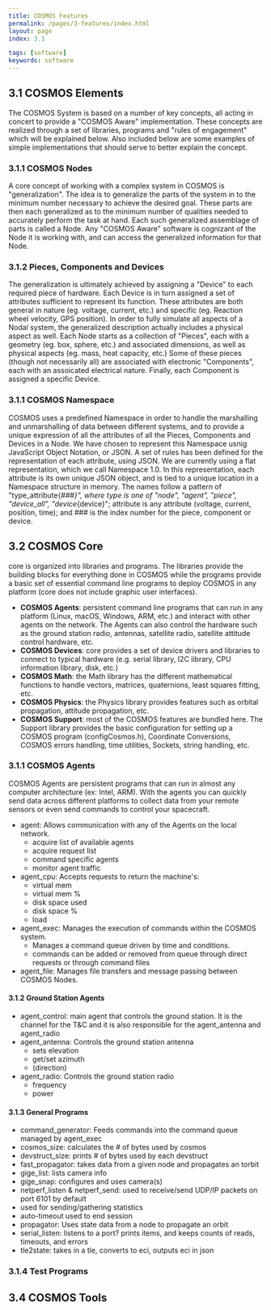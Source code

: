 ```yaml
---
title: COSMOS Features
permalink: /pages/3-features/index.html
layout: page
index: 3.1

tags: [software]
keywords: software
---
```

## 3.1 COSMOS Elements
The COSMOS System is based on a number of key concepts, all acting in concert to provide a "COSMOS Aware" implementation. These concepts are realized through a set of libraries, programs and "rules of engagement" which will be explained below. Also included below are some examples of simple implementations that should serve to better explain the concept.

### 3.1.1 COSMOS Nodes
A core concept of working with a complex system in COSMOS is "generalization". The idea is to generalize the parts of the system in to the minimum number necessary to achieve the desired goal. These parts are then each generalized as to the minimum number of qualities needed to accurately perform the task at hand. Each such generalized assemblage of parts is called a Node. Any "COSMOS Aware" software is cognizant of the Node it is working with, and can access the generalized information for that Node.

### 3.1.2 Pieces, Components and Devices
The generalization is ultimately achieved by assigning a "Device" to each required piece of hardware. Each Device is in turn assigned a set of attributes sufficient to represent its function. These attributes are both general in nature (eg. voltage, current, etc.) and specific (eg. Reaction wheel velocity, GPS position). In order to fully simulate all aspects of a Nodal system, the generalized description actually includes a physical aspect as well. Each Node starts as a collection of "Pieces", each with a geometry (eg. box, sphere, etc.) and associated dimensions, as well as physical aspects (eg. mass, heat capacity, etc.) Some of these pieces (though not necessarily all) are associated with electronic "Components", each with an assoicated electrical nature. Finally, each Component is assigned a specific Device.
### 3.1.1 COSMOS Namespace
COSMOS uses a predefined Namespace in order to handle the marshalling and unmarshalling of data between different systems, and to provide a unique expression of all the attributes of all the Pieces, Components and Devices in a Node. We have chosen to represent this Namespace usnig JavaScript Object Notation, or JSON. A set of rules has been defined for the representation of each attribute, using JSON. We are currently using a flat representation, which we call Namespace 1.0. In this representation, each attribute is its own unique JSON object, and is tied to a unique location in a Namespace structure in memory. The names follow a pattern of "type_attribute{_###}", where type is one of "node", "agent", "piece", "device_all", "device_{device}"; attribute is any attribute (voltage, current, position, time); and ### is the index number for the piece, component or device.

## 3.2 COSMOS Core
core is organized into libraries and programs. The libraries provide the building blocks for everything done in COSMOS while the programs provide a basic set of essential command line programs to deploy COSMOS in any platform (core does not include graphic user interfaces).

- **COSMOS Agents**: persistent command line programs that can run in any platform (Linux, macOS, Windows, ARM, etc.) and interact with other agents on the network. The Agents can also control the hardware such as the ground station radio, antennas, satellite radio, satellite attitude control hardware, etc.
- **COSMOS Devices**: core provides a set of device drivers and libraries to connect to typical hardware (e.g. serial library, I2C library, CPU information library, disk, etc.)
- **COSMOS Math**: the Math library has the different mathematical functions to handle vectors, matrices, quaternions, least squares fitting, etc.
- **COSMOS Physics**: the Physics library provides features such as orbital propagation, attitude propagation, etc.
- **COSMOS Support**: most of the COSMOS features are bundled here. The Support library provides the basic configuration for setting up a COSMOS program (configCosmos.h), Coordinate Conversions, COSMOS errors handling, time utilities, Sockets, string handling, etc.

### 3.1.1 COSMOS Agents

COSMOS Agents are persistent programs that can run in almost any computer architecture (ex: Intel, ARM). With the agents you can quickly send data across different platforms to collect data from your remote sensors or even send commands to control your spacecraft.

- agent: Allows communication with any of the Agents on the local network.
  - acquire list of available agents
  - acquire request list
  - command specific agents
  - monitor agent traffic
- agent_cpu: Accepts requests to return the machine's:
  - virtual mem
  - virtual mem %
  - disk space used
  - disk space %
  - load
- agent_exec: Manages the execution of commands within the COSMOS system.
  - Manages a command queue driven by time and conditions.
  - commands can be added or removed from queue through direct requests or through command files
- agent_file: Manages file transfers and message passing between COSMOS Nodes.

#### 3.1.2 Ground Station Agents

- agent_control: main agent that controls the ground station. It is the channel for the T&C and it is also responsible for the agent_antenna and agent_radio
- agent_antenna: Controls the ground station antenna
  - sets elevation
  - get/set azimuth
  - (direction)
- agent_radio: Controls the ground station radio
  - frequency
  - power


#### 3.1.3 General Programs

- command_generator: Feeds commands into the command queue managed by agent_exec
- cosmos_size: calculates the # of bytes used by cosmos
- devstruct_size: prints # of bytes used by each devstruct
- fast_propagator: takes data from a given node and propagates an torbit
- gige_list: lists camera info
- gige_snap: configures and uses camera(s)
- netperf_listen & netperf_send: used to receive/send UDP/IP packets on port 6101 by default
- used for sending/gathering statistics
- auto-timeout used to end session
- propagator: Uses state data from a node to propagate an orbit
- serial_listen: listens to a port? prints items, and keeps counts of reads, timeouts, and errors
- tle2state: takes in a tle, converts to eci, outputs eci in json

### 3.1.4 Test Programs


## 3.4 COSMOS Tools
